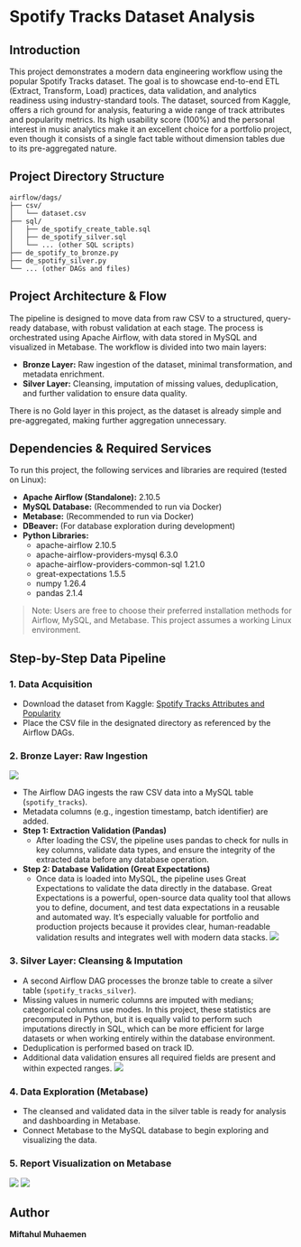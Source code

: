 # Spotify Tracks Dataset Analysis

## Introduction
This project demonstrates a modern data engineering workflow using the popular Spotify Tracks dataset. The goal is to showcase end-to-end ETL (Extract, Transform, Load) practices, data validation, and analytics readiness using industry-standard tools. The dataset, sourced from Kaggle, offers a rich ground for analysis, featuring a wide range of track attributes and popularity metrics. Its high usability score (100%) and the personal interest in music analytics make it an excellent choice for a portfolio project, even though it consists of a single fact table without dimension tables due to its pre-aggregated nature.

## Project Directory Structure

```
airflow/dags/
├── csv/
│   └── dataset.csv
├── sql/
│   ├── de_spotify_create_table.sql
│   ├── de_spotify_silver.sql
│   └── ... (other SQL scripts)
├── de_spotify_to_bronze.py
├── de_spotify_silver.py
└── ... (other DAGs and files)
```

## Project Architecture & Flow
The pipeline is designed to move data from raw CSV to a structured, query-ready database, with robust validation at each stage. The process is orchestrated using Apache Airflow, with data stored in MySQL and visualized in Metabase. The workflow is divided into two main layers:

- **Bronze Layer:** Raw ingestion of the dataset, minimal transformation, and metadata enrichment.
- **Silver Layer:** Cleansing, imputation of missing values, deduplication, and further validation to ensure data quality.

There is no Gold layer in this project, as the dataset is already simple and pre-aggregated, making further aggregation unnecessary.

## Dependencies & Required Services
To run this project, the following services and libraries are required (tested on Linux):

- **Apache Airflow (Standalone):** 2.10.5
- **MySQL Database:** (Recommended to run via Docker)
- **Metabase:** (Recommended to run via Docker)
- **DBeaver:** (For database exploration during development)
- **Python Libraries:**
  - apache-airflow 2.10.5
  - apache-airflow-providers-mysql 6.3.0
  - apache-airflow-providers-common-sql 1.21.0
  - great-expectations 1.5.5
  - numpy 1.26.4
  - pandas 2.1.4

> Note: Users are free to choose their preferred installation methods for Airflow, MySQL, and Metabase. This project assumes a working Linux environment.

## Step-by-Step Data Pipeline

### 1. Data Acquisition
- Download the dataset from Kaggle: [Spotify Tracks Attributes and Popularity](https://www.kaggle.com/datasets/melissamonfared/spotify-tracks-attributes-and-popularity)
- Place the CSV file in the designated directory as referenced by the Airflow DAGs.

### 2. Bronze Layer: Raw Ingestion
![](images/ss_csv_to_mysql_etl.png)
- The Airflow DAG ingests the raw CSV data into a MySQL table (`spotify_tracks`).
- Metadata columns (e.g., ingestion timestamp, batch identifier) are added.
- **Step 1: Extraction Validation (Pandas)**
  - After loading the CSV, the pipeline uses pandas to check for nulls in key columns, validate data types, and ensure the integrity of the extracted data before any database operation.
- **Step 2: Database Validation (Great Expectations)**
  - Once data is loaded into MySQL, the pipeline uses Great Expectations to validate the data directly in the database. Great Expectations is a powerful, open-source data quality tool that allows you to define, document, and test data expectations in a reusable and automated way. It’s especially valuable for portfolio and production projects because it provides clear, human-readable validation results and integrates well with modern data stacks.
  ![](images/ss_csv_to_mysql_etl_validation_gx_result.png)

### 3. Silver Layer: Cleansing & Imputation
- A second Airflow DAG processes the bronze table to create a silver table (`spotify_tracks_silver`).
- Missing values in numeric columns are imputed with medians; categorical columns use modes. In this project, these statistics are precomputed in Python, but it is equally valid to perform such imputations directly in SQL, which can be more efficient for large datasets or when working entirely within the database environment.
- Deduplication is performed based on track ID.
- Additional data validation ensures all required fields are present and within expected ranges.
![](images/ss_silver_validation_gx.png)

### 4. Data Exploration (Metabase)
- The cleansed and validated data in the silver table is ready for analysis and dashboarding in Metabase.
- Connect Metabase to the MySQL database to begin exploring and visualizing the data.

### 5. Report Visualization on Metabase
![](images/screencapture-localhost-3000-dashboard-65-spotify-2025-07-16-04_53_12.png)
![](images/screencapture-localhost-3000-dashboard-65-spotify-2025-07-16-04_53_40.png)

## Author
**Miftahul Muhaemen**  